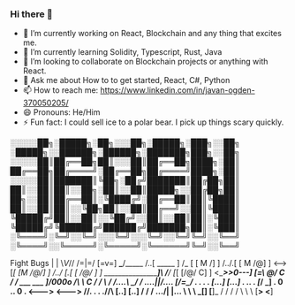 ### Hi there 👋

<!--
**SimplyyJoji/SimplyyJoji** is a ✨ _special_ ✨ repository because its `README.md` (this file) appears on your GitHub profile.

Here are some ideas to get you started:

- 🔭 I’m currently working on React, Blockchain and any thing that excites me.
- 🌱 I’m currently learning Solidity, Typescript, Rust, Java
- 👯 I’m looking to collaborate on Blockchain projects or anything with React.
- 💬 Ask me about How to to get started, React, C#, Python
- 📫 How to reach me: https://www.linkedin.com/in/javan-ogden-370050205/
- 😄 Pronouns: He/Him
- ⚡ Fun fact: I could sell ice to a polar bear. I pick up things scary quickly. 
-->
- 🔭 I’m currently working on React, Blockchain and any thing that excites me.
- 🌱 I’m currently learning Solidity, Typescript, Rust, Java
- 👯 I’m looking to collaborate on Blockchain projects or anything with React.
- 💬 Ask me about How to to get started, React, C#, Python
- 📫 How to reach me: https://www.linkedin.com/in/javan-ogden-370050205/
- 😄 Pronouns: He/Him
- ⚡ Fun fact: I could sell ice to a polar bear. I pick up things scary quickly. 


░░░░░██╗░█████╗░██╗░░░██╗░█████╗░███╗░░██╗  ░█████╗░░██████╗░██████╗░███████╗███╗░░██╗
░░░░░██║██╔══██╗██║░░░██║██╔══██╗████╗░██║  ██╔══██╗██╔════╝░██╔══██╗██╔════╝████╗░██║
░░░░░██║███████║╚██╗░██╔╝███████║██╔██╗██║  ██║░░██║██║░░██╗░██║░░██║█████╗░░██╔██╗██║
██╗░░██║██╔══██║░╚████╔╝░██╔══██║██║╚████║  ██║░░██║██║░░╚██╗██║░░██║██╔══╝░░██║╚████║
╚█████╔╝██║░░██║░░╚██╔╝░░██║░░██║██║░╚███║  ╚█████╔╝╚██████╔╝██████╔╝███████╗██║░╚███║
░╚════╝░╚═╝░░╚═╝░░░╚═╝░░░╚═╝░░╚═╝╚═╝░░╚══╝  ░╚════╝░░╚═════╝░╚═════╝░╚══════╝╚═╝░░╚══╝

Fight Bugs                      |     |
                                \\_V_//
                                \/=|=\/
                                 [=v=]
                               __\___/_____
                              /..[  _____  ]
                             /_  [ [  M /] ]
                            /../.[ [ M /@] ]
                           <-->[_[ [M /@/] ]
                          /../ [.[ [ /@/ ] ]
     _________________]\ /__/  [_[ [/@/ C] ]
    <_________________>>0---]  [=\ \@/ C / /
       ___      ___   ]/000o   /__\ \ C / /
          \    /              /....\ \_/ /
       ....\||/....           [___/=\___/
      .    .  .    .          [...] [...]
     .      ..      .         [___/ \___]
     .    0 .. 0    .         <---> <--->
  /\/\.    .  .    ./\/\      [..]   [..]
 / / / .../|  |\... \ \ \    _[__]   [__]_
/ / /       \/       \ \ \  [____>   <____]

